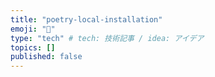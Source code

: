 ```yaml
---
title: "poetry-local-installation"
emoji: "🧸"
type: "tech" # tech: 技術記事 / idea: アイデア
topics: []
published: false
---
```

